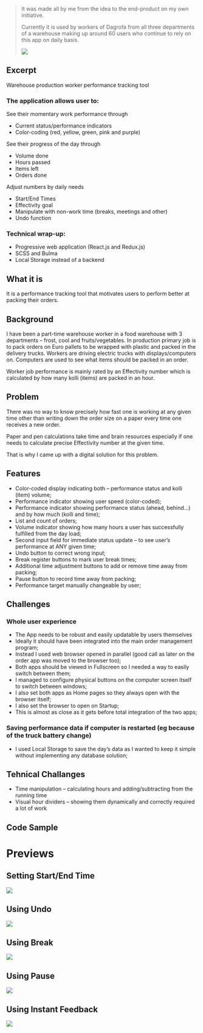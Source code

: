 > It was made all by me from the idea to the end-product on my own initiative.
> 
> Currently it is used by workers of Dagrofa from all three departments of a warehouse making up around 60 users who continue to rely on this app on daily basis.
> 
> ![](https://www.agrisj.com/wp-content/uploads/2021/05/kolli_assistant-finishing.gif)

Excerpt
-------

Warehouse production worker performance tracking tool

### The application allows user to:

See their momentary work performance through

*   Current status/performance indicators
*   Color-coding (red, yellow, green, pink and purple)

See their progress of the day through

*   Volume done
*   Hours passed
*   Items left
*   Orders done

Adjust numbers by daily needs

*   Start/End Times
*   Effectivity goal
*   Manipulate with non-work time (breaks, meetings and other)
*   Undo function

### Technical wrap-up:

*   Progressive web application (React.js and Redux.js)
*   SCSS and Bulma
*   Local Storage instead of a backend

What it is
----------

It is a performance tracking tool that motivates users to perform better at packing their orders.

Background
----------

I have been a part-time warehouse worker in a food warehouse with 3 departments – frost, cool and fruits/vegetables. In production primary job is to pack orders on Euro pallets to be wrapped with plastic and packed in the delivery trucks. Workers are driving electric trucks with displays/computers on. Computers are used to see what items should be packed in an order.

Worker job performance is mainly rated by an Effectivity number which is calculated by how many kolli (items) are packed in an hour.

Problem
-------

There was no way to know precisely how fast one is working at any given time other than writing down the order size on a paper every time one receives a new order.

Paper and pen calculations take time and brain resources especially if one needs to calculate precise Effectivity number at the given time.

That is why I came up with a digital solution for this problem.

Features
--------

*   Color-coded display indicating both – performance status and kolli (item) volume;
*   Performance indicator showing user speed (color-coded);
*   Performance indicator showing performance status (ahead, behind…) and by how much (kolli and time);
*   List and count of orders;
*   Volume indicator showing how many hours a user has successfully fulfilled from the day load;
*   Second input field for immediate status update – to see user’s performance at ANY given time;
*   Undo button to correct wrong input;
*   Break register buttons to mark user break times;
*   Additional time adjustment buttons to add or remove time away from packing;
*   Pause button to record time away from packing;
*   Performance target manually changeable by user;

Challenges
----------

### Whole user experience

*   The App needs to be robust and easily updatable by users themselves
*   Ideally it should have been integrated into the main order management program;
*   Instead I used web browser opened in parallel (good call as later on the order app was moved to the browser too);
*   Both apps should be viewed in Fullscreen so I needed a way to easily switch between them;
*   I managed to configure physical buttons on the computer screen itself to switch between windows;
*   I also set both apps as Home pages so they always open with the browser itself;
*   I also set the browser to open on Startup;
*   This is almost as close as it gets before total integration of the two apps;

### Saving performance data if computer is restarted (eg because of the truck battery change)

*   I used Local Storage to save the day’s data as I wanted to keep it simple without implementing any database solution;

Tehnical Challanges
-------------------

*   Time manipulation – calculating hours and adding/subtracting from the running time
*   Visual hour dividers – showing them dynamically and correctly required a lot of work

Code Sample
-----------

Previews
========

Setting Start/End Time
----------------------

![](https://www.agrisj.com/wp-content/uploads/2021/05/kolli_assistant-setting_time.gif)

Using Undo
----------

![](https://www.agrisj.com/wp-content/uploads/2021/05/kolli_assistant-using_undo.gif)

Using Break
-----------

![](https://www.agrisj.com/wp-content/uploads/2021/05/kolli_assistant-using_break.gif)

Using Pause
-----------

![](https://www.agrisj.com/wp-content/uploads/2021/05/kolli_assistant-using_pause.gif)

Using Instant Feedback
----------------------

![](https://www.agrisj.com/wp-content/uploads/2021/05/kolli_assistant-using_instant_feedback.gif)
